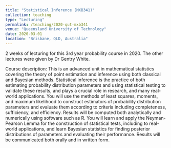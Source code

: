 ```yaml
---
title: "Statistical Inference (MXB341)"
collection: teaching
type: "Lecturing"
permalink: /teaching/2020-qut-mxb341
venue: "Queensland University of Technology"
date: 2020-03-01
location: "Brisbane, QLD, Australia"
---
```


2 weeks of lecturing for this 3rd year probability course in 2020. The other lectures were given by Dr Gentry White.

Course description: This is an advanced unit in mathematical statistics covering the theory of point estimation and inference using both classical and Bayesian methods.  Statistical inference is the practice of both estimating probability distribution parameters and using statistical testing to validate these results, and plays a crucial role in research, and many real-world applications. You will use the methods of least squares, moments, and maximum likelihood to construct estimators of probability distribution parameters and evaluate them according to criteria including completeness, sufficiency, and efficiency.  Results will be computed both analytically and numerically using software such as R.  You will learn and apply the Neyman-Pearson Lemma for the construction of statistical tests, including to real-world applications, and learn Bayesian statistics for finding posterior distributions of parameters and evaluating their performance.  Results will be communicated both orally and in written form. 

